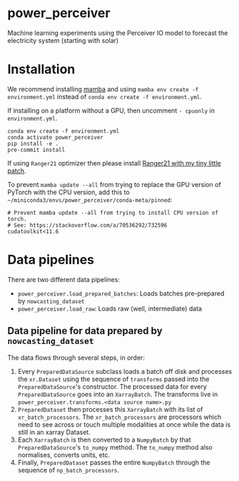 # power_perceiver
Machine learning experiments using the Perceiver IO model to forecast the electricity system (starting with solar)


# Installation

We recommend installing [mamba](https://github.com/mamba-org/mamba) and using `mamba env create -f environment.yml` instead of `conda env create -f environment.yml`.

If installing on a platform without a GPU, then uncomment `- cpuonly` in `environment.yml`.

```shell
conda env create -f environment.yml
conda activate power_perceiver
pip install -e .
pre-commit install
```

If using `Ranger21` optimizer then please install [Ranger21 with my tiny little patch](https://github.com/JackKelly/Ranger21/tree/patch-1).

To prevent `mamba update --all` from trying to replace the GPU version of PyTorch with the CPU version,
add this to `~/miniconda3/envs/power_perceiver/conda-meta/pinned`:

```
# Prevent mamba update --all from trying to install CPU version of torch.
# See: https://stackoverflow.com/a/70536292/732596
cudatoolkit<11.6
```

# Data pipelines

There are two different data pipelines:

- `power_perceiver.load_prepared_batches`: Loads batches pre-prepared by `nowcasting_dataset`
- `power_perceiver.load_raw`: Loads raw (well, intermediate) data

## Data pipeline for data prepared by `nowcasting_dataset`

The data flows through several steps, in order:

1. Every `PreparedDataSource` subclass loads a batch off disk and processes the `xr.Dataset` using the sequence of `transforms` passed into the `PreparedDataSource`'s constructor. The processed data for every `PreparedDataSource` goes into an `XarrayBatch`. The transforms live in `power_perceiver.transforms.<data source name>.py`
2. `PreparedDataset` then processes this `XarrayBatch` with its list of `xr_batch_processors`. The `xr_batch_processors` are processors which need to see across or touch multiple modalities at once while the data is still in an xarray Dataset.
3. Each `XarrayBatch` is then converted to a `NumpyBatch` by that `PreparedDataSource`'s `to_numpy` method. The `to_numpy` method also normalises, converts units, etc.
4. Finally, `PreparedDataset` passes the entire `NumpyBatch` through the sequence of `np_batch_processors`.
